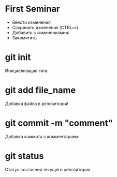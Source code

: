 # First Seminar
* Ввести изменения
* Сохранить изменения (CTRL+s)
* Добавить с изменениямиж
* Закомитить

# git init
Инициализация гита
# git add file_name
Добавка файла в репозиторий
# git commit -m "comment"
Добавка коммита с комментарием
# git status
Статус состояния текущего репозитория